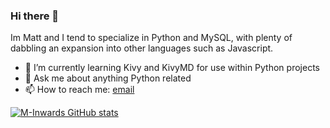 ### Hi there 👋
Im Matt and I tend to specialize in Python and MySQL, with plenty of dabbling an expansion into other languages such as Javascript.

- 🌱 I’m currently learning Kivy and KivyMD for use within Python projects
- 💬 Ask me about anything Python related
- 📫 How to reach me: [email](mailto:matthewinwards@hotmail.co.uk)

[![M-Inwards GitHub stats](https://github-readme-stats.vercel.app/api?username=m-inwards)](https://github.com/anuraghazra/github-readme-stats)
